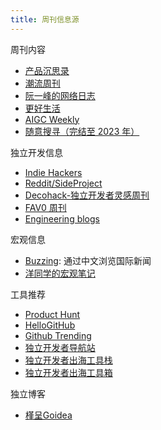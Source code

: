 ```yaml
---
title: 周刊信息源
---
```


周刊内容

- [产品沉思录](https://www.pmthinking.com/a601a12335044f349a22caf57f274c27)
- [潮流周刊](https://weekly.tw93.fun/)
- [阮一峰的网络日志](https://ruanyifeng.com/blog/)
- [更好生活](https://quail.ink/jiayifun)
- [AIGC Weekly](https://quail.ink/op7418)
- [随意搜寻（完结至 2023 年）](https://xiaobot.net/p/suiyisouxun2023)

独立开发信息

- [Indie Hackers](https://www.indiehackers.com/)
- [Reddit/SideProject](https://www.reddit.com/r/SideProject/?rdt=50387)
- [Decohack-独立开发者灵感周刊](https://www.decohack.com/)
- [FAV0 周刊](https://fav0.com/)
- [Engineering blogs](https://infos.imhcg.cn/)

宏观信息

- [Buzzing](https://www.buzzing.cc/): 通过中文浏览国际新闻
- [洋同学的宏观笔记](https://x.com/locean0410)

工具推荐

- [Product Hunt](https://www.producthunt.com/)
- [HelloGitHub](https://juejin.cn/user/1574156384091320/posts)
- [Github Trending](https://github.com/trending)
- [独立开发者导航站](https://www.indiehackers.site/en/group/new)
- [独立开发者出海工具栈](https://chuhai.tools/)
- [独立开发者出海工具箱](https://indiehackertools.net/)

独立博客

- [槿呈Goidea](https://justgoidea.com/)
